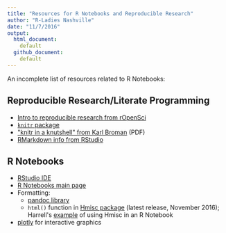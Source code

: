 ```yaml
---
title: "Resources for R Notebooks and Reproducible Research"
author: "R-Ladies Nashville"
date: "11/7/2016"
output:
  html_document:
    default
  github_document:
    default
---
```


An incomplete list of resources related to R Notebooks:

## Reproducible Research/Literate Programming
- [Intro to reproducible research from rOpenSci](http://ropensci.github.io/reproducibility-guide/sections/introduction/)
- [`knitr` package](http://yihui.name/knitr/)
- ["knitr in a knutshell" from Karl Broman](http://kbroman.org/Tools4RR/assets/lectures/03_knitr_Rmd_withnotes.pdf) (PDF)
- [RMarkdown info from RStudio](http://rmarkdown.rstudio.com/lesson-1.html)

## R Notebooks
- [RStudio IDE](https://www.rstudio.com)
- [R Notebooks main page](http://rmarkdown.rstudio.com/r_notebooks.html)
- Formatting:
    - [pandoc library](http://rmarkdown.rstudio.com/authoring_pandoc_markdown.html#pandoc_markdown)
    - `html()` function in [Hmisc package](http://biostat.mc.vanderbilt.edu/wiki/Main/Hmisc) (latest release, November 2016); Harrell's [example](http://data.vanderbilt.edu/fh/R/Hmisc/examples.nb.html) of using Hmisc in an R Notebook
- [plotly](https://plot.ly/r/) for interactive graphics
